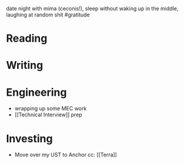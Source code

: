date night with mima (ceconis!), sleep without waking up in the middle, laughing at random shit #gratitude

# Reading
# Writing
# Engineering
- wrapping up some MEC work
- [[Technical Interview]] prep
# Investing
- Move over my UST to Anchor cc: [[Terra]]
